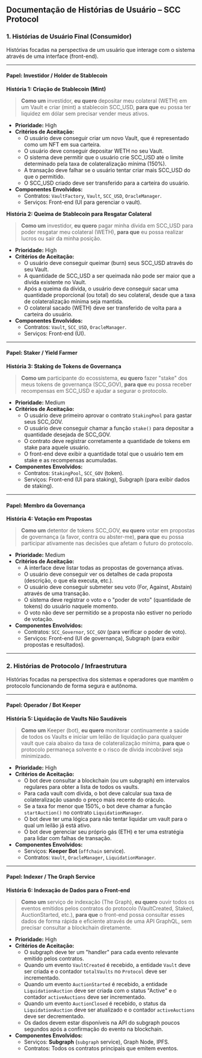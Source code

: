 ## Documentação de Histórias de Usuário – SCC Protocol

### 1. Histórias de Usuário Final (Consumidor)

Histórias focadas na perspectiva de um usuário que interage com o sistema através de uma interface (front-end).

---

#### **Papel: Investidor / Holder de Stablecoin**

**História 1: Criação de Stablecoin (Mint)**

> **Como um** investidor, **eu quero** depositar meu colateral (WETH) em um Vault e criar (mint) a stablecoin SCC_USD, **para que** eu possa ter liquidez em dólar sem precisar vender meus ativos.

*   **Prioridade:** High
*   **Critérios de Aceitação:**
    *   O usuário deve conseguir criar um novo Vault, que é representado como um NFT em sua carteira.
    *   O usuário deve conseguir depositar WETH no seu Vault.
    *   O sistema deve permitir que o usuário crie SCC_USD até o limite determinado pela taxa de colateralização mínima (150%).
    *   A transação deve falhar se o usuário tentar criar mais SCC_USD do que o permitido.
    *   O SCC_USD criado deve ser transferido para a carteira do usuário.
*   **Componentes Envolvidos:**
    *   Contratos: `VaultFactory`, `Vault`, `SCC_USD`, `OracleManager`.
    *   Serviços: Front-end (UI para gerenciar o vault).

**História 2: Queima de Stablecoin para Resgatar Colateral**

> **Como um** investidor, **eu quero** pagar minha dívida em SCC_USD para poder resgatar meu colateral (WETH), **para que** eu possa realizar lucros ou sair da minha posição.

*   **Prioridade:** High
*   **Critérios de Aceitação:**
    *   O usuário deve conseguir queimar (burn) seus SCC_USD através do seu Vault.
    *   A quantidade de SCC_USD a ser queimada não pode ser maior que a dívida existente no Vault.
    *   Após a queima da dívida, o usuário deve conseguir sacar uma quantidade proporcional (ou total) do seu colateral, desde que a taxa de colateralização mínima seja mantida.
    *   O colateral sacado (WETH) deve ser transferido de volta para a carteira do usuário.
*   **Componentes Envolvidos:**
    *   Contratos: `Vault`, `SCC_USD`, `OracleManager`.
    *   Serviços: Front-end (UI).

---

#### **Papel: Staker / Yield Farmer**

**História 3: Staking de Tokens de Governança**

> **Como um** participante do ecossistema, **eu quero** fazer "stake" dos meus tokens de governança (SCC_GOV), **para que** eu possa receber recompensas em SCC_USD e ajudar a segurar o protocolo.

*   **Prioridade:** Medium
*   **Critérios de Aceitação:**
    *   O usuário deve primeiro aprovar o contrato `StakingPool` para gastar seus SCC_GOV.
    *   O usuário deve conseguir chamar a função `stake()` para depositar a quantidade desejada de SCC_GOV.
    *   O contrato deve registrar corretamente a quantidade de tokens em stake para aquele usuário.
    *   O front-end deve exibir a quantidade total que o usuário tem em stake e as recompensas acumuladas.
*   **Componentes Envolvidos:**
    *   Contratos: `StakingPool`, `SCC_GOV` (token).
    *   Serviços: Front-end (UI para staking), Subgraph (para exibir dados de staking).

---

#### **Papel: Membro da Governança**

**História 4: Votação em Propostas**

> **Como um** detentor de tokens SCC_GOV, **eu quero** votar em propostas de governança (a favor, contra ou abster-me), **para que** eu possa participar ativamente nas decisões que afetam o futuro do protocolo.

*   **Prioridade:** Medium
*   **Critérios de Aceitação:**
    *   A interface deve listar todas as propostas de governança ativas.
    *   O usuário deve conseguir ver os detalhes de cada proposta (descrição, o que ela executa, etc.).
    *   O usuário deve conseguir submeter seu voto (For, Against, Abstain) através de uma transação.
    *   O sistema deve registrar o voto e o "poder de voto" (quantidade de tokens) do usuário naquele momento.
    *   O voto não deve ser permitido se a proposta não estiver no período de votação.
*   **Componentes Envolvidos:**
    *   Contratos: `SCC_Governor`, `SCC_GOV` (para verificar o poder de voto).
    *   Serviços: Front-end (UI de governança), Subgraph (para exibir propostas e resultados).

***

### 2. Histórias de Protocolo / Infraestrutura

Histórias focadas na perspectiva dos sistemas e operadores que mantêm o protocolo funcionando de forma segura e autônoma.

---

#### **Papel: Operador / Bot Keeper**

**História 5: Liquidação de Vaults Não Saudáveis**

> **Como um** Keeper (bot), **eu quero** monitorar continuamente a saúde de todos os Vaults e iniciar um leilão de liquidação para qualquer vault que caia abaixo da taxa de colateralização mínima, **para que** o protocolo permaneça solvente e o risco de dívida incobrável seja minimizado.

*   **Prioridade:** High
*   **Critérios de Aceitação:**
    *   O bot deve consultar a blockchain (ou um subgraph) em intervalos regulares para obter a lista de todos os vaults.
    *   Para cada vault com dívida, o bot deve calcular sua taxa de colateralização usando o preço mais recente do oráculo.
    *   Se a taxa for menor que 150%, o bot deve chamar a função `startAuction()` no contrato `LiquidationManager`.
    *   O bot deve ter uma lógica para não tentar liquidar um vault para o qual um leilão já está ativo.
    *   O bot deve gerenciar seu próprio gás (ETH) e ter uma estratégia para lidar com falhas de transação.
*   **Componentes Envolvidos:**
    *   Serviços: **Keeper Bot** (`offchain` service).
    *   Contratos: `Vault`, `OracleManager`, `LiquidationManager`.

---

#### **Papel: Indexer / The Graph Service**

**História 6: Indexação de Dados para o Front-end**

> **Como um** serviço de indexação (The Graph), **eu quero** ouvir todos os eventos emitidos pelos contratos do protocolo (VaultCreated, Staked, AuctionStarted, etc.), **para que** o front-end possa consultar esses dados de forma rápida e eficiente através de uma API GraphQL, sem precisar consultar a blockchain diretamente.

*   **Prioridade:** High
*   **Critérios de Aceitação:**
    *   O subgraph deve ter um "handler" para cada evento relevante emitido pelos contratos.
    *   Quando um evento `VaultCreated` é recebido, a entidade `Vault` deve ser criada e o contador `totalVaults` no `Protocol` deve ser incrementado.
    *   Quando um evento `AuctionStarted` é recebido, a entidade `LiquidationAuction` deve ser criada com o status "Active" e o contador `activeAuctions` deve ser incrementado.
    *   Quando um evento `AuctionClosed` é recebido, o status da `LiquidationAuction` deve ser atualizado e o contador `activeAuctions` deve ser decrementado.
    *   Os dados devem estar disponíveis na API do subgraph poucos segundos após a confirmação do evento na blockchain.
*   **Componentes Envolvidos:**
    *   Serviços: **Subgraph** (`subgraph` service), Graph Node, IPFS.
    *   Contratos: Todos os contratos principais que emitem eventos.